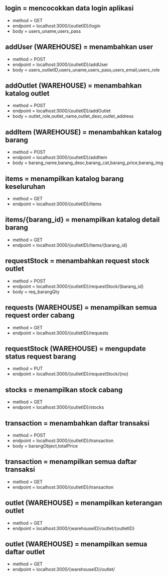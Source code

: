 ## login = mencocokkan data login aplikasi

- method = GET
- endpoint = localhost:3000/{outletID}/login
- body = users_uname,users_pass

## addUser (WAREHOUSE) = menambahkan user

- method = POST
- endpoint = localhost:3000/{outletID}/addUser
- body = users_outletID,users_uname,users_pass,users_email,users_role

## addOutlet (WAREHOUSE) = menambahkan katalog outlet

- method = POST
- endpoint = localhost:3000/{outletID}/addOutlet
- body = outlet_role,outlet_name,outlet_desc,outlet_address

## addItem (WAREHOUSE) = menambahkan katalog barang

- method = POST
- endpoint = localhost:3000/{outletID}/addItem
- body = barang_name,barang_desc,barang_cat,barang_price,barang_img

## items = menampilkan katalog barang keseluruhan

- method = GET
- endpoint = localhost:3000/{outletID}/items

## items/{barang_id} = menampilkan katalog detail barang

- method = GET
- endpoint = localhost:3000/{outletID}/items/{barang_id}

## requestStock = menambahkan request stock outlet

- method = POST
- endpoint = localhost:3000/{outletID}/requestStock/{barang_id}
- body = req_barangQty

## requests (WAREHOUSE) = menampilkan semua request order cabang

- method = GET
- endpoint = localhost:3000/{outletID}/requests

## requestStock (WAREHOUSE) = mengupdate status request barang

- method = PUT
- endpoint = localhost:3000/{outletID}/requestStock/{no}

## stocks = menampilkan stock cabang

- method = GET
- endpoint = localhost:3000/{outletID}/stocks

## transaction = menambahkan daftar transaksi

- method = POST
- endpoint = localhost:3000/{outletID}/transaction
- body = barangObject,totalPrice

## transaction = menampilkan semua daftar transaksi

- method = GET
- endpoint = localhost:3000/{outletID}/transaction

## outlet (WAREHOUSE) = menampilkan keterangan outlet

- method = GET
- endpoint = localhost:3000/{warehouseID}/outlet/{outletID}

## outlet (WAREHOUSE) = menampilkan semua daftar outlet

- method = GET
- endpoint = localhost:3000/{warehouseID}/outlet/
